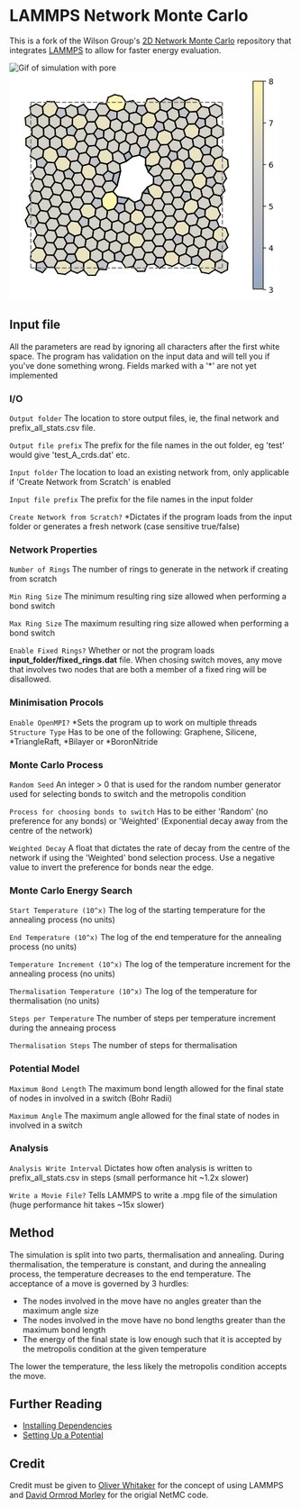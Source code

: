 # LAMMPS Network Monte Carlo


This is a fork of the Wilson Group's [2D Network Monte Carlo](https://github.com/WilsonGroupOxford/Network-Monte-Carlo) repository that integrates [LAMMPS](https://github.com/lammps/lammps) to allow for faster energy evaluation.

![Gif of simulation with pore](gallery/bond_rotation_demo_2.gif)
![Image of final network](gallery/pore.png)

## Input file

All the parameters are read by ignoring all characters after the first white space. The program has validation on the input data and will tell you if you've done something wrong. Fields marked with a '*' are not yet implemented

### I/O
`Output folder` The location to store output files, ie, the final network and prefix_all_stats.csv file.

`Output file prefix` The prefix for the file names in the out folder, eg 'test' would give 'test_A_crds.dat' etc.

`Input folder` The location to load an existing network from, only applicable if 'Create Network from Scratch' is enabled

`Input file prefix` The prefix for the file names in the input folder

`Create Network from Scratch?` *Dictates if the program loads from the input folder or generates a fresh network (case sensitive true/false)

### Network Properties
`Number of Rings` The number of rings to generate in the network if creating from scratch

`Min Ring Size` The minimum resulting ring size allowed when performing a bond switch

`Max Ring Size` The maximum resulting ring size allowed when performing a bond switch

`Enable Fixed Rings?` Whether or not the program loads __input_folder/fixed_rings.dat__ file. When chosing switch moves, any move that involves two nodes that are both a member of a fixed ring will be disallowed.

### Minimisation Procols
`Enable OpenMPI?` *Sets the program up to work on multiple threads
`Structure Type` Has to be one of the following: Graphene, Silicene, *TriangleRaft, *Bilayer or *BoronNitride

### Monte Carlo Process
`Random Seed` An integer > 0 that is used for the random number generator used for selecting bonds to switch and the metropolis condition

`Process for choosing bonds to switch` Has to be either 'Random' (no preference for any bonds) or 'Weighted' (Exponential decay away from the centre of the network)

`Weighted Decay` A float that dictates the rate of decay from the centre of the network if using the 'Weighted' bond selection process. Use a negative value to invert the preference for bonds near the edge.

### Monte Carlo Energy Search
`Start Temperature (10^x)` The log of the starting temperature for the annealing process (no units)

`End Temperature (10^x)` The log of the end temperature for the annealing process (no units)

`Temperature Increment (10^x)` The log of the temperature increment for the annealing process (no units)

`Thermalisation Temperature (10^x)` The log of the temperature for thermalisation (no units)

`Steps per Temperature` The number of steps per temperature increment during the anneaing process

`Thermalisation Steps` The number of steps for thermalisation

### Potential Model
`Maximum Bond Length` The maximum bond length allowed for the final state of nodes in involved in a switch (Bohr Radii)

`Maximum Angle` The maximum angle allowed for the final state of nodes in involved in a switch

### Analysis
`Analysis Write Interval` Dictates how often analysis is written to prefix_all_stats.csv in steps (small performance hit ~1.2x slower)

`Write a Movie File?` Tells LAMMPS to write a .mpg file of the simulation (huge performance hit takes ~15x slower)


## Method
The simulation is split into two parts, thermalisation and annealing. During thermalisation, the temperature is constant, and during the annealing process, the temperature decreases to the end temperature. The acceptance of a move is governed by 3 hurdles:

* The nodes involved in the move have no angles greater than the maximum angle size
* The nodes involved in the move have no bond lengths greater than the maximum bond length
* The energy of the final state is low enough such that it is accepted by the metropolis condition at the given temperature

The lower the temperature, the less likely the metropolis condition accepts the move.

## Further Reading

* [Installing Dependencies](docs/installing_dependencies.md)
* [Setting Up a Potential](docs/setting_up_a_potential.md)

## Credit

Credit must be given to [Oliver Whitaker](https://github.com/oliwhitg) for the concept of using LAMMPS and [David Ormrod Morley](https://github.com/dormrod) for the origial NetMC code.
